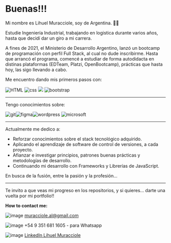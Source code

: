  # Buenas!!!

 Mi nombre es Lihuel Muracciole, soy de Argentina. 👋🏼

Estudie Ingeniería Industrial, trabajando en logistica durante varios años, hasta que decidí dar un giro a mi carrera.

A fines de 2021, el Ministerio de Desarrollo Argentino, lanzó un bootcamp de programación con perfil Full Stack, al cual no dude inscribirme. Hasta que arrancó el programa, comencé a estudiar de forma autodidacta en distinas plataformas (EDTeam, Platzi, OpenBootcamp), prácticas que hasta hoy, las sigo llevando a cabo. 


Me encuentro dando mis primeros pasos con:

![HTML](https://cdn0.iconfinder.com/data/icons/HTML5/32/HTML_Logo.png "HTML") ![css](https://cdn1.iconfinder.com/data/icons/logotypes/32/badge-css-3-32.png) ![](https://cdn4.iconfinder.com/data/icons/logos-and-brands/512/187_Js_logo_logos-32.png) ![bootstrap](https://cdn0.iconfinder.com/data/icons/long-shadow-web-icons/512/boostrap-32.png)


-------------
Tengo conocimientos sobre:

![git](https://cdn3.iconfinder.com/data/icons/social-media-2169/24/social_media_social_media_logo_git-32.png "git")![figma](https://cdn4.iconfinder.com/data/icons/logos-brands-in-colors/3000/figma-logo-32.png "figma")![wordpress](https://cdn3.iconfinder.com/data/icons/social-media-2169/24/social_media_social_media_logo_wordpress-32.png "wordpress") ![microsoft](https://cdn3.iconfinder.com/data/icons/popular-services-brands-vol-2/512/microsoft-office-32.png "microsoft")

--------------

Actualmente me dedico a:
* Reforzar conocimientos sobre el stack tecnológico adquirido.
* Aplicando el aprendizaje de software de control de versiones, a cada proyecto.
* Afianzar e investigar principios, patrones buenas prácticas y metodologías de desarrollo.
* Continuando mi desarrollo con Frameworks y Librerías de JavaScript.



En busca de la fusión, entre la pasión y la profesión...

--------------

Te invito a que veas mi progreso en los repositorios, y si quieres... darte una vuelta por mi portfolio!!


**How to contact me:**

![image](https://user-images.githubusercontent.com/110037132/198204899-427e9bb5-8db7-4324-bb96-d8a7cc8ecf17.png)     muracciole.al@gmail.com

![image](https://user-images.githubusercontent.com/110037132/198205358-82ab61fe-5b9b-48c6-b818-4bd0a61a5250.png)     +54 9 351 681 1605 - para Whatsapp

![image](https://user-images.githubusercontent.com/110037132/198205594-84e81494-f931-428d-aa78-839a85fa507f.png) [LinkedIn Lihuel Muracciole](https://www.linkedin.com/in/a-lihuel-muracciole-89088a96/ "LinkedIn Lihuel Muracciole")
